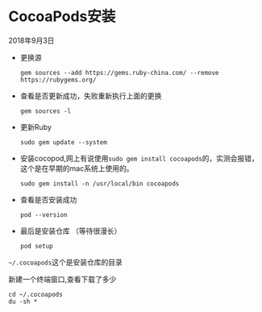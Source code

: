 # CocoaPods安装
2018年9月3日

- 更换源
    
    ```
    gem sources --add https://gems.ruby-china.com/ --remove https://rubygems.org/
    ```

- 查看是否更新成功，失败重新执行上面的更换

    ```
    gem sources -l
    ```

- 更新Ruby
    
    ```
    sudo gem update --system
    ```

- 安装cocopod,网上有说使用`sudo gem install cocoapods`的，实测会报错，这个是在早期的mac系统上使用的。
    
    ```
    sudo gem install -n /usr/local/bin cocoapods
    ```

- 查看是否安装成功

    ```
    pod --version
    ```

- 最后是安装仓库 （等待很漫长）

    ```
    pod setup
    ```


    
`~/.cocoapods`这个是安装仓库的目录

新建一个终端窗口,查看下载了多少

```
cd ~/.cocoapods
du -sh *
```


